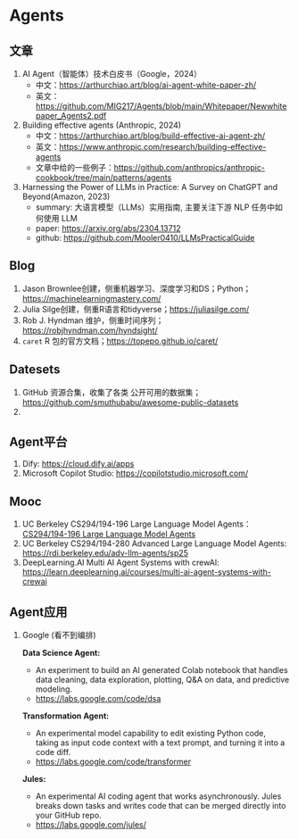 # Agents

## 文章
1. AI Agent（智能体）技术白皮书（Google，2024）
   - 中文：https://arthurchiao.art/blog/ai-agent-white-paper-zh/
   - 英文：https://github.com/MIG217/Agents/blob/main/Whitepaper/Newwhitepaper_Agents2.pdf
2. Building effective agents (Anthropic, 2024)
   - 中文：https://arthurchiao.art/blog/build-effective-ai-agent-zh/
   - 英文：https://www.anthropic.com/research/building-effective-agents
   - 文章中给的一些例子：https://github.com/anthropics/anthropic-cookbook/tree/main/patterns/agents
3. Harnessing the Power of LLMs in Practice: A Survey on ChatGPT and Beyond(Amazon, 2023)
   - summary: 大语言模型（LLMs）实用指南, 主要关注下游 NLP 任务中如何使用 LLM
   - paper: https://arxiv.org/abs/2304.13712
   - github: https://github.com/Mooler0410/LLMsPracticalGuide

## Blog
1. Jason Brownlee创建，侧重机器学习、深度学习和DS；Python； https://machinelearningmastery.com/
2. Julia Silge创建，侧重R语言和tidyverse；https://juliasilge.com/
3. Rob J. Hyndman 维护，侧重时间序列；https://robjhyndman.com/hyndsight/
4. `caret` R 包的官方文档；https://topepo.github.io/caret/

## Datesets
1. GitHub 资源合集，收集了各类 公开可用的数据集；https://github.com/smuthubabu/awesome-public-datasets
2. 

## Agent平台
1. Dify: https://cloud.dify.ai/apps
2. Microsoft Copilot Studio: https://copilotstudio.microsoft.com/

## Mooc
1. UC Berkeley CS294/194-196 Large Language Model Agents： [CS294/194-196 Large Language Model Agents](https://rdi.berkeley.edu/llm-agents/f24)
2. UC Berkeley CS294/194-280 Advanced Large Language Model Agents: https://rdi.berkeley.edu/adv-llm-agents/sp25
3. DeepLearning.AI Multi AI Agent Systems with crewAI: https://learn.deeplearning.ai/courses/multi-ai-agent-systems-with-crewai

## Agent应用
1. Google (看不到编排)

   **Data Science Agent:**
   - An experiment to build an AI generated Colab notebook that handles data cleaning, data exploration, plotting, Q&A on data, and predictive modeling.
   - https://labs.google.com/code/dsa

   **Transformation Agent:**
   - An experimental model capability to edit existing Python code, taking as input code context with a text prompt, and turning it into a code diff.
   - https://labs.google.com/code/transformer

   **Jules:**  
   - An experimental AI coding agent that works asynchronously. Jules breaks down tasks and writes code that can be merged directly into your GitHub repo.
   - https://labs.google.com/jules/
